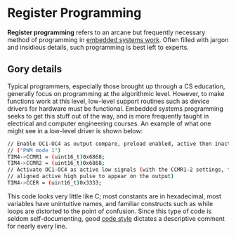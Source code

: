 # Register Programming

**Register programming** refers to an arcane but frequently necessary method of programming in [embedded systems work](https://app.gitbook.com/@blrs/s/blrs-wiki/software/embedded-programming-tips/@merged). Often filled with jargon and insidious details, such programming is best left to experts.

## Gory details

Typical programmers, especially those brought up through a CS education, generally focus on programming at the algorithmic level. However, to make functions work at this level, low-level support routines such as device drivers for hardware must be functional. Embedded systems programming seeks to get this stuff out of the way, and is more frequently taught in electrical and computer engineering courses. An example of what one might see in a low-level driver is shown below:

```bash
// Enable OC1-OC4 as output compare, preload enabled, active then inactive when counting up
// ("PWM mode 1")
TIM4->CCMR1 = (uint16_t)0x6868;
TIM4->CCMR2 = (uint16_t)0x6868;
// Activate OC1-OC4 as active low signals (with the CCMR1-2 settings, this causes a right-
// aligned active high pulse to appear on the output)
TIM4->CCER = (uint16_t)0x3333;
```

This code looks very little like C; most constants are in hexadecimal, most variables have unintuitive names, and familiar constructs such as while loops are distorted to the point of confusion. Since this type of code is seldom self-documenting, good [code style](https://app.gitbook.com/@blrs/s/blrs-wiki/~/drafts/-M82nYJAGhlhAZKPghDw/software/code-styling-guide/@merged) dictates a descriptive comment for nearly every line.

